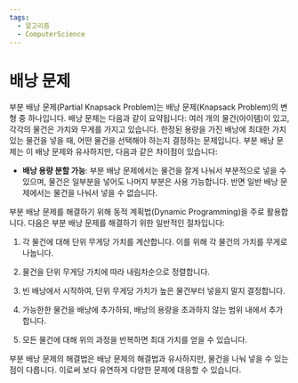 ```yaml
---
tags:
  - 알고리즘
  - ComputerScience
---
```

# 배낭 문제 


부분 배낭 문제(Partial Knapsack Problem)는 배낭 문제(Knapsack Problem)의 변형 중 하나입니다. 배낭 문제는 다음과 같이 요약됩니다: 여러 개의 물건(아이템)이 있고, 각각의 물건은 가치와 무게를 가지고 있습니다. 한정된 용량을 가진 배낭에 최대한 가치 있는 물건을 넣을 때, 어떤 물건을 선택해야 하는지 결정하는 문제입니다. 부분 배낭 문제는 이 배낭 문제와 유사하지만, 다음과 같은 차이점이 있습니다:

- **배낭 용량 분할 가능**: 부분 배낭 문제에서는 물건을 잘게 나눠서 부분적으로 넣을 수 있으며, 물건은 일부분을 넣어도 나머지 부분은 사용 가능합니다. 반면 일반 배낭 문제에서는 물건을 나눠서 넣을 수 없습니다.

부분 배낭 문제를 해결하기 위해 동적 계획법(Dynamic Programming)을 주로 활용합니다. 다음은 부분 배낭 문제를 해결하기 위한 일반적인 절차입니다:

1. 각 물건에 대해 단위 무게당 가치를 계산합니다. 이를 위해 각 물건의 가치를 무게로 나눕니다.
    
2. 물건을 단위 무게당 가치에 따라 내림차순으로 정렬합니다.
    
3. 빈 배낭에서 시작하여, 단위 무게당 가치가 높은 물건부터 넣을지 말지 결정합니다.
    
4. 가능한한 물건을 배낭에 추가하되, 배낭의 용량을 초과하지 않는 범위 내에서 추가합니다.
    
5. 모든 물건에 대해 위의 과정을 반복하면 최대 가치를 얻을 수 있습니다.
    

부분 배낭 문제의 해결법은 배낭 문제의 해결법과 유사하지만, 물건을 나눠 넣을 수 있는 점이 다릅니다. 이로써 보다 유연하게 다양한 문제에 대응할 수 있습니다.